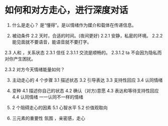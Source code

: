 # 如何和对方走心，进行深度对话

1. 什么是走心？ 是“懂得”。是以情绪作为媒介和载体在传递信息。

2. 被动条件
   2.2 天时，合适的时间。(夜间更好)
   2.2.1 安静，私密的环境。
   2.2.2 能见面就不要语音，能语音就不要打字。

2.3 人和 ，关系状态
2.3.1 信任
2.3.1.1 交流是顺畅的。
2.3.1.2 ta 不会因为隐私而对你产生困扰。

2.3.2 对方今天情绪能量如何？

3. 主动走心的 4 个步骤
   3.1 描述状态
   3.2 引导表达
   3.3 支持性回应
   3.4 认同情绪

4. 变种
   4.1 描述你自己的状态
   4.2 确认（对方)意愿
   4.3 表达和等待支持性回应
   4.4 认同情绪 一一认同不一样的情绪

5. 2 个阻碍走心的因素
   5.1 心智水平
   5.2 价值观取向

6. 三元素的重要性
   氛围 ，亲密感，走心
